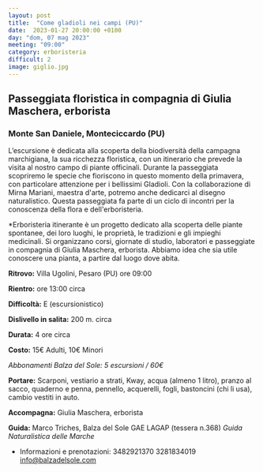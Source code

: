 ```yaml
---
layout: post
title:  "Come gladioli nei campi (PU)"
date:  2023-01-27 20:00:00 +0100
day: "dom, 07 mag 2023"
meeting: "09:00"
category: erboristeria 
difficult: 2
image: giglio.jpg
---
```


## Passeggiata floristica in compagnia di Giulia Maschera, erborista
### Monte San Daniele, Monteciccardo (PU)

L’escursione è dedicata alla scoperta della biodiversità della campagna marchigiana, la sua ricchezza floristica, con un itinerario che prevede la visita al nostro campo di piante officinali.
Durante la passeggiata scopriremo le specie che fioriscono in questo momento della primavera, con particolare attenzione per i bellissimi Gladioli.
Con la collaborazione di Mirna Mariani, maestra d'arte, potremo anche dedicarci al disegno naturalistico.
Questa passeggiata fa parte di un ciclo di incontri per la conoscenza della flora e dell'erboristeria.

*Erboristeria itinerante è un progetto dedicato alla scoperta delle piante spontanee, dei loro luoghi, le proprietà, le tradizioni e gli impieghi medicinali. Si organizzano corsi, giornate di studio, laboratori e passeggiate in compagnia di Giulia Maschera, erborista. Abbiamo idea che sia utile conoscere una pianta, a partire dal luogo dove abita.

**Ritrovo:** Villa Ugolini, Pesaro (PU) ore 09:00

**Rientro:** ore 13:00 circa 

**Difficoltà:** E (escursionistico)

**Dislivello in salita:**  200 m. circa

**Durata:** 4 ore circa

**Costo:** 15€ Adulti, 10€ Minori

*Abbonamenti Balza del Sole: 5 escursioni / 60€*

**Portare:** Scarponi, vestiario a strati, Kway, acqua (almeno 1 litro), pranzo al sacco, quaderno e penna, pennello, acquerelli, fogli, bastoncini (chi li usa), cambio vestiti in auto.

**Accompagna:** Giulia Maschera, erborista 

**Guida:** Marco Triches, Balza del Sole GAE LAGAP (tessera n.368)
*Guida Naturalistica delle Marche*

+ Informazioni e prenotazioni:    3482921370    3281834019    info@balzadelsole.com
